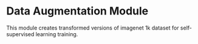 # Data Augmentation Module
This module creates transformed versions of imagenet 1k dataset for
self-supervised learning training.